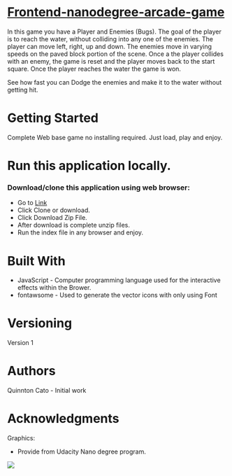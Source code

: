 # [Frontend-nanodegree-arcade-game](https://github.com/qcardell/arcadegame.git)

In this game you have a Player and Enemies (Bugs). The goal of the player is to reach the water, without colliding into any one of the enemies. The player can move left, right, up and down. The enemies move in varying speeds on the paved block portion of the scene. Once a the player collides with an enemy, the game is reset and the player moves back to the start square. Once the player reaches the water the game is won.

See how fast you can Dodge the enemies and make it to the water without getting hit.

# Getting Started
Complete Web base game no installing required.  Just load, play and enjoy.

# Run this application locally.

### Download/clone this application using web browser:

* Go to [Link](https://github.com/qcardell/arcadegame.git)
* Click Clone or download.
* Click Download Zip File.
* After download is complete unzip files.  
* Run the index file in any browser and enjoy.

# Built With
- JavaScript - Computer programming language used for the interactive effects within the Brower.
- fontawsome - Used to generate the vector icons with only using Font 

# Versioning
Version 1

# Authors
Quinnton Cato - Initial work

# Acknowledgments
Graphics:

- Provide from Udacity Nano degree program.

![](JavaScript_Frogger.ppng)
